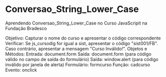 # Conversao_String_Lower_Case
Aprendendo Conversao_String_Lower_Case no Curso JavaScripit na Fundação Bradesco

Objetivo: Capturar o nome do curso e apresentar o código correspondente
        Verificar:
        Se js_cursodig for igual a sist, apresentar o código "sist001/FB".
        Caso contrário, apresentar a mensagem "Curso Inválido!".
        Objetos e Métodos:
        Entrada: document.form
        Saída: document.form (para código válido no campo de saída do formulário)
        Saída: window.alert (para código inválido por janela de alerta)
        Formulário: formcurso
        Função: cadcurso
        Evento: onclick
